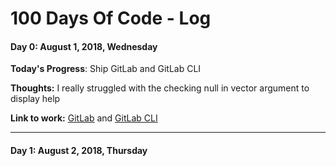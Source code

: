 # 100 Days Of Code - Log

#### Day 0: August 1, 2018, Wednesday

**Today's Progress**: Ship GitLab and GitLab CLI

**Thoughts:** I really struggled with the checking null in vector argument to display help

**Link to work:** [GitLab](https://gitlab.com/yoginth/gitlab) and [GitLab CLI](https://gitlab.com/yoginth/gitlabcli)

---

#### Day 1: August 2, 2018, Thursday
